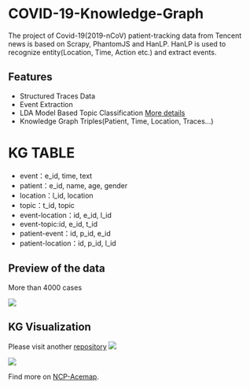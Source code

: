 # COVID-19-Knowledge-Graph
The project of Covid-19(2019-nCoV) patient-tracking data from Tencent news is based on Scrapy, PhantomJS and HanLP.
HanLP is used to recognize entity(Location, Time, Action etc.) and extract events.

## Features
- Structured Traces Data
- Event Extraction
- LDA Model Based Topic Classification [More details](https://www.omegaxyz.com/2020/02/24/lda-topic/)
- Knowledge Graph Triples(Patient, Time, Location, Traces...)

# KG TABLE
- event：e_id, time, text
- patient：e_id, name, age, gender
- location：l_id, location
- topic：t_id, topic
- event-location：id, e_id, l_id
- event-topic:id, e_id, t_id
- patient-event：id, p_id, e_id
- patient-location：id, p_id, l_id


## Preview of the data

More than 4000 cases

![](https://github.com/xyjigsaw/COVID-19-nCoV-traces-data/blob/master/DEMO.png)


## KG Visualization

Please visit another [repository](https://github.com/xyjigsaw/Knowledge-Graph-And-Visualization-Demo)
![](https://github.com/xyjigsaw/COVID-19-nCoV-traces-data/blob/master/KG-Search3.png)

![](https://github.com/xyjigsaw/COVID-19-nCoV-traces-data/blob/master/KG-3D-2.png)


Find more on [NCP-Acemap](http://ncp.acemap.info/#tab=map).
